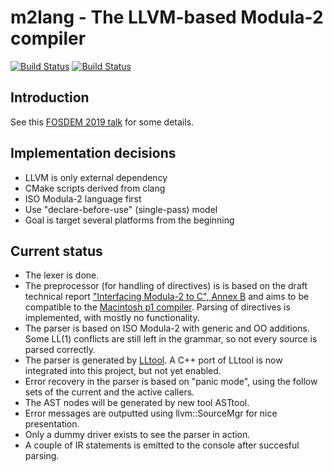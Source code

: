 m2lang - The LLVM-based Modula-2 compiler
=========================================

[![Build Status](https://img.shields.io/travis/com/redstar/m2lang/master.svg?logo=travis&label=Travis%20CI)][1]
[![Build Status](https://img.shields.io/cirrus/github/redstar/m2lang/master?logo=Cirrus%20CI&label=Cirrus%20CI)][2]

Introduction
------------

See this [FOSDEM 2019 talk](https://fosdem.org/2019/schedule/event/llvm_irgen/) for some details.

Implementation decisions
------------------------

 - LLVM is only external dependency
 - CMake scripts derived from clang
 - ISO Modula-2 language first
 - Use "declare-before-use" (single-pass) model
 - Goal is target several platforms from the beginning

Current status
--------------

- The lexer is done.
- The preprocessor (for handling of directives) is is based on the draft
  technical report ["Interfacing Modula-2 to C", Annex B](http://www.zi.biologie.uni-muenchen.de/~enger/SC22WG13/im2c-981130.html#TR-AXI-PRAGMAS)
  and aims to be compatible to the [Macintosh p1 compiler](https://modula2.awiedemann.de/manual/comp4.html#L4_2).
  Parsing of directives is implemented, with mostly no functionality.
- The parser is based on ISO Modula-2 with generic and OO additions.
  Some LL(1) conflicts are still left in the grammar, so not every source is parsed correctly.
- The parser is generated by [LLtool](https://github.com/redstar/LLtool). A C++
  port of LLtool is now integrated into this project, but not yet enabled.
- Error recovery in the parser is based on "panic mode", using the follow sets
  of the current and the active callers.
- The AST nodes will be generated by new tool ASTtool.
- Error messages are outputted using llvm::SourceMgr for nice presentation.
- Only a dummy driver exists to see the parser in action.
- A couple of IR statements is emitted to the console after succesful parsing.

[1]: https://travis-ci.org/redstar/m2lang "Travis CI Build Status"
[2]: https://cirrus-ci.com/github/redstar/m2lang "Cirrus CI Build Status"
